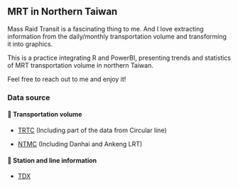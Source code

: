 <H2>MRT in Northern Taiwan</H2>
Mass Raid Transit is a fascinating thing to me. And I love extracting information from the daily/monthly transportation volume and transforming it into graphics.

This is a practice integrating R and PowerBI, presenting trends and statistics of MRT transportation volume in northern Taiwan.

Feel free to reach out to me and enjoy it!

<H3>Data source</H3>
<H4>🚊 Transportation volume</H4>

- [TRTC](https://www.metro.taipei/cp.aspx?n=FF31501BEBDD0136) (Including part of the data from Circular line)

- [NTMC](https://oas.bas.ntpc.gov.tw/NTPCTRWD/NewPage/Publish.aspx?Mid1=382290000H#) (Including Danhai and Ankeng LRT)

<H4>🚉 Station and line information</H4>

- [TDX](https://tdx.transportdata.tw/api-service/swagger/basic/268fc230-2e04-471b-a728-a726167c1cfc#/)
